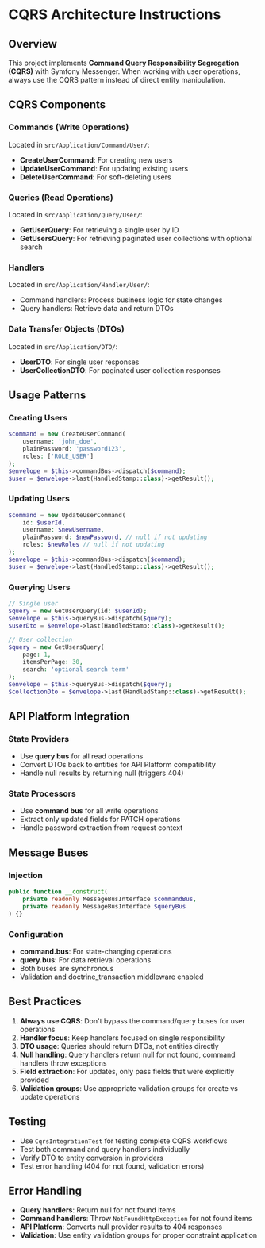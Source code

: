 # CQRS Architecture Instructions

## Overview

This project implements **Command Query Responsibility Segregation (CQRS)** with Symfony Messenger. When working with user operations, always use the CQRS pattern instead of direct entity manipulation.

## CQRS Components

### Commands (Write Operations)
Located in `src/Application/Command/User/`:

- **CreateUserCommand**: For creating new users
- **UpdateUserCommand**: For updating existing users  
- **DeleteUserCommand**: For soft-deleting users

### Queries (Read Operations)
Located in `src/Application/Query/User/`:

- **GetUserQuery**: For retrieving a single user by ID
- **GetUsersQuery**: For retrieving paginated user collections with optional search

### Handlers
Located in `src/Application/Handler/User/`:

- Command handlers: Process business logic for state changes
- Query handlers: Retrieve data and return DTOs

### Data Transfer Objects (DTOs)
Located in `src/Application/DTO/`:

- **UserDTO**: For single user responses
- **UserCollectionDTO**: For paginated user collection responses

## Usage Patterns

### Creating Users
```php
$command = new CreateUserCommand(
    username: 'john_doe',
    plainPassword: 'password123',
    roles: ['ROLE_USER']
);
$envelope = $this->commandBus->dispatch($command);
$user = $envelope->last(HandledStamp::class)->getResult();
```

### Updating Users
```php
$command = new UpdateUserCommand(
    id: $userId,
    username: $newUsername,
    plainPassword: $newPassword, // null if not updating
    roles: $newRoles // null if not updating
);
$envelope = $this->commandBus->dispatch($command);
$user = $envelope->last(HandledStamp::class)->getResult();
```

### Querying Users
```php
// Single user
$query = new GetUserQuery(id: $userId);
$envelope = $this->queryBus->dispatch($query);
$userDto = $envelope->last(HandledStamp::class)->getResult();

// User collection
$query = new GetUsersQuery(
    page: 1,
    itemsPerPage: 30,
    search: 'optional search term'
);
$envelope = $this->queryBus->dispatch($query);
$collectionDto = $envelope->last(HandledStamp::class)->getResult();
```

## API Platform Integration

### State Providers
- Use **query bus** for all read operations
- Convert DTOs back to entities for API Platform compatibility
- Handle null results by returning null (triggers 404)

### State Processors  
- Use **command bus** for all write operations
- Extract only updated fields for PATCH operations
- Handle password extraction from request context

## Message Buses

### Injection
```php
public function __construct(
    private readonly MessageBusInterface $commandBus,
    private readonly MessageBusInterface $queryBus
) {}
```

### Configuration
- **command.bus**: For state-changing operations
- **query.bus**: For data retrieval operations  
- Both buses are synchronous
- Validation and doctrine_transaction middleware enabled

## Best Practices

1. **Always use CQRS**: Don't bypass the command/query buses for user operations
2. **Handler focus**: Keep handlers focused on single responsibility
3. **DTO usage**: Queries should return DTOs, not entities directly
4. **Null handling**: Query handlers return null for not found, command handlers throw exceptions
5. **Field extraction**: For updates, only pass fields that were explicitly provided
6. **Validation groups**: Use appropriate validation groups for create vs update operations

## Testing

- Use `CqrsIntegrationTest` for testing complete CQRS workflows
- Test both command and query handlers individually
- Verify DTO to entity conversion in providers
- Test error handling (404 for not found, validation errors)

## Error Handling

- **Query handlers**: Return null for not found items
- **Command handlers**: Throw `NotFoundHttpException` for not found items
- **API Platform**: Converts null provider results to 404 responses
- **Validation**: Use entity validation groups for proper constraint application